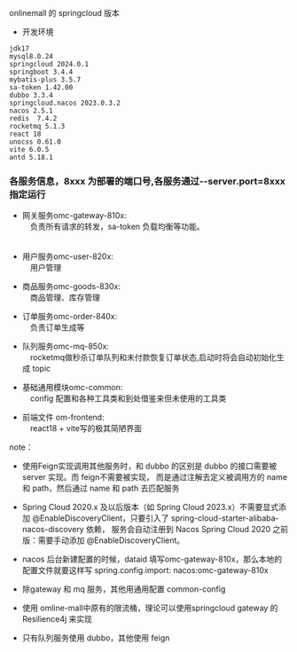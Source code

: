 onlinemall 的 springcloud 版本
- 开发环境
```
jdk17
mysql8.0.24 
springcloud 2024.0.1
springboot 3.4.4
mybatis-plus 3.5.7
sa-token 1.42.00
dubbo 3.3.4
springcloud.nacos 2023.0.3.2
nacos 2.5.1
redis  7.4.2
rocketmq 5.1.3
react 18
unocss 0.61.0
vite 6.0.5
antd 5.18.1
```
### 各服务信息，8xxx 为部署的端口号,各服务通过--server.port=8xxx指定运行

- 网关服务omc-gateway-810x:  
　负责所有请求的转发，sa-token 负载均衡等功能。  
　

- 用户服务omc-user-820x:  
　用户管理

- 商品服务omc-goods-830x:  
　商品管理、库存管理  


- 订单服务omc-order-840x:  
　负责订单生成等


- 队列服务omc-mq-850x:  
　rocketmq做秒杀订单队列和未付款恢复订单状态,启动时将会自动初始化生成 topic  


- 基础通用模块omc-common:  
　config 配置和各种工具类和到处借鉴来但未使用的工具类

- 前端文件 om-frontend:  
　react18 + vite写的极其简陋界面




note：


- 使用Feign实现调用其他服务时，和 dubbo 的区别是 dubbo 的接口需要被 server 实现。而 feign不需要被实现，
  而是通过注解去定义被调用方的 name 和 path，然后通过 name 和 path 去匹配服务

- Spring Cloud 2020.x 及以后版本（如 Spring Cloud 2023.x）不需要显式添加 @EnableDiscoveryClient，只要引入了 spring-cloud-starter-alibaba-nacos-discovery 依赖，
  服务会自动注册到 Nacos Spring Cloud 2020 之前版：需要手动添加 @EnableDiscoveryClient。

- nacos 后台新建配置的时候，dataid 填写omc-gateway-810x，那么本地的配置文件就要这样写  spring.config.import: nacos:omc-gateway-810x

- 除gateway 和 mq 服务，其他用通用配置 common-config
- 使用 omline-mall中原有的限流桶，理论可以使用springcloud gateway 的Resilience4j 来实现
- 只有队列服务使用 dubbo，其他使用 feign